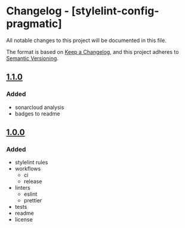 # Changelog - [stylelint-config-pragmatic]

All notable changes to this project will be documented in this file.

The format is based on [Keep a Changelog](https://keepachangelog.com/en/1.0.0/),
and this project adheres to [Semantic Versioning](https://semver.org/spec/v2.0.0.html).

## [1.1.0]

### Added

- sonarcloud analysis
- badges to readme

## [1.0.0]

### Added

- stylelint rules
- workflows
  - ci
  - release
- linters
  - eslint
  - prettier
- tests
- readme
- license

[@priva/styles]: https://github.com/pvds/stylelint-config-pragmatic
[1.0.0]: https://github.com/pvds/stylelint-config-pragmatic/tree/1.0.0
[1.1.0]: https://github.com/pvds/stylelint-config-pragmatic/tree/1.1.0

